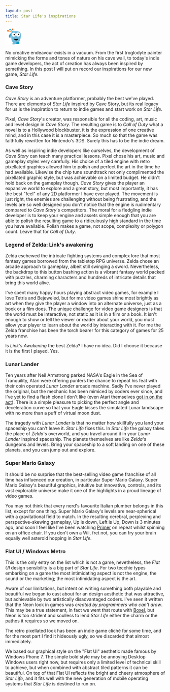 ```yaml
---
layout: post
title: Star Life's inspirations
---
```


<img class="teaser" src="/images/teasers/teaser-4.png" />

No creative endeavour exists in a vacuum.   From the first troglodyte painter mimicking the forms and tones of nature on his cave wall, to today's indie game developers, the act of creation has always been inspired by something.  In this post I will put on record our inspirations for our new game, *Star Life*.

### Cave Story

*Cave Story* is an adventure platformer, probably the best we've played. There are elements of *Star Life* inspired by Cave Story, but its real legacy for us is the inspiration to return to indie games and start work on *Star Life*.

Pixel, *Cave Story*'s creator, was responsible for all the coding, art, music and level design in *Cave Story*. The resulting game is to *Call of Duty* what a novel is to a Hollywood blockbuster, it is the expression of one creative mind, and in this case it is a masterpiece.  So much so that the game was faithfully rewritten for Nintendo's 3DS.  Surely this has to be the indie dream.

As well as inspiring indie developers like ourselves, the development of *Cave Story* can teach many practical lessons. Pixel chose his art, music and gameplay styles very carefully.  His choice of a tiled engine with retro pixellated graphics allowed him to polish and perfect the art in the time he had available.  Likewise the chip tune soundtrack not only complimented the pixellated graphic style, but was achievable on a limited budget. He didn't hold back on the gameplay though. *Cave Story* gives the player an expansive world to explore and a great story, but most importantly, it has the best "feel" of any 2D platformer I have ever played.  The movement is just right, the enemies are challenging without being frustrating, and the levels are so well designed you don't notice that the engine is rudimentary compared to *Cave Story*'s competitors. The moral for a fledgling indie developer is to keep your engine and assets simple enough that you are able to polish the resulting game to a ridiculously high standard in the time you have available.  Polish makes a game, not scope, complexity or polygon count.  Leave that for *Call of Duty*.


### Legend of Zelda: Link's awakening

Zelda eschewed the intricate fighting systems and complex lore that most fantasy games borrowed from the tabletop RPG universe. Zelda chose an arcade approach to gameplay, albeit still swinging a sword.  Nevertheless, the backdrop to this button bashing action is a vibrant fantasy world packed with puzzles, charming characters and hundreds of intricate details that bring this world alive.

I've spent many happy hours playing abstract video games, for example I love Tetris and Bejeweled, but for me video games shine most brightly as art when they give the player a window into an alternate universe, just as a book or a film does.  The unique challenge for video game designers is that the world must be interactive, not static as it is in a film or a book.  It isn't enough to show or tell the viewer or reader about your world, you must allow your player to learn about the world by interacting with it.  For me the Zelda franchise has been the torch bearer for this category of games for 25 years now.

Is *Link's Awakening* the best Zelda? I have no idea.  Did I choose it because it is the first I played.  Yes.

### Lunar Lander

Ten years after Neil Armstrong parked NASA's Eagle in the Sea of Tranquility, Atari were offering punters the chance to repeat his feat with their coin operated *Lunar Lander* arcade machine.  Sadly I've never played the original, but the mechanic has been mimiced by coders ever since, and I've yet to find a flash clone I don't like (even Atari themselves [got in on the act](http://chrome.atari.com/lunarlander/)).  There is a simple pleasure to picking the perfect angle and deceleration curve so that your Eagle kisses the simulated Lunar landscape with no more than a puff of virtual moon dust.

The tragedy with *Lunar Lander* is that no matter how skillfully you land your spaceship you can't leave it.  *Star Life* fixes this.  In *Star Life* the galaxy takes the place of *Zelda*'s overworld, and you travel around it in your *Lunar Lander* inspired spaceship.  The planets themselves are like *Zelda*'s dungeons and levels.  Bring your spaceship to a soft landing on one of these planets, and you can jump out and explore.

### Super Mario Galaxy

It should be no surprise that the best-selling video game franchise of all time has influenced our creation, in particular Super Mario Galaxy.  Super Mario Galaxy's beautiful graphics, intuitive but innovative, controls, and its vast explorable universe make it one of the highlights in a proud lineage of video games.

You may not think that every nerd's favourite Italian plumber belongs in this list, except for one thing.  Super Mario Galaxy's levels are near-spherical with a gravitational field to match. In the resulting cerebral, perplexing and perspective-skewing gameplay, Up is down, Left is Up, Down is 3 minutes ago, and soon I feel like I've been watching [Primer](http://xkcd.com/657/) on repeat whilst spinning on an office chair. If you don't own a Wii, fret not, you can fry your brain equally well asteroid hopping in *Star Life*. 

### Flat UI / Windows Metro

This is the only entry on the list which is not a game, nevetheless, the *Flat UI* design sensibility is a big part of *Star Life*.  For two tecchie types embarking on a game the most intimidating aspect is not the engine, the sound or the marketing; the most intimidating aspect is the art.

Aware of our limitations, but intent on writing something both playable and beautiful we began to cast about for an design aesthetic that was attractive, but achievable by two artistically disadvantaged coders.  I've seen it written that the Neon look in games was *created by programmers who can't draw*.  This may be a true statement, in fact we went that route with [Boxel](https://itunes.apple.com/us/app/boxel/id441537386?mt=8), but Neon is too strident and soulless to lend *Star Life* either the charm or the pathos it requires so we moved on.

The retro pixellated look has been an indie game cliché for some time, and for the most part I find it hideously ugly, so we discarded that almost immediately.

We based our graphical style on the "Flat UI" aesthetic made famous by Windows Phone 7.  The simple bold style may be annoying Desktop Windows users right now, but requires only a limited level of technical skill to achieve, but when combined with abstract tiled patterns it can be beautiful. On top of that Flat UI reflects the bright and cheery atmosphere of *Star Life*, and it fits well with the new generation of mobile operating systems that *Star Life* is destined to run on. 
